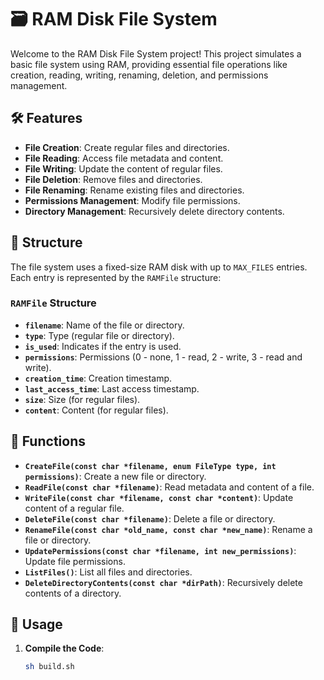 # 🗃️ RAM Disk File System

Welcome to the RAM Disk File System project! This project simulates a basic file system using RAM, providing essential file operations like creation, reading, writing, renaming, deletion, and permissions management.

## 🛠️ Features

- **File Creation**: Create regular files and directories.
- **File Reading**: Access file metadata and content.
- **File Writing**: Update the content of regular files.
- **File Deletion**: Remove files and directories.
- **File Renaming**: Rename existing files and directories.
- **Permissions Management**: Modify file permissions.
- **Directory Management**: Recursively delete directory contents.

## 📂 Structure

The file system uses a fixed-size RAM disk with up to `MAX_FILES` entries. Each entry is represented by the `RAMFile` structure:

### `RAMFile` Structure

- **`filename`**: Name of the file or directory.
- **`type`**: Type (regular file or directory).
- **`is_used`**: Indicates if the entry is used.
- **`permissions`**: Permissions (0 - none, 1 - read, 2 - write, 3 - read and write).
- **`creation_time`**: Creation timestamp.
- **`last_access_time`**: Last access timestamp.
- **`size`**: Size (for regular files).
- **`content`**: Content (for regular files).

## 🔧 Functions

- **`CreateFile(const char *filename, enum FileType type, int permissions)`**: Create a new file or directory.
- **`ReadFile(const char *filename)`**: Read metadata and content of a file.
- **`WriteFile(const char *filename, const char *content)`**: Update content of a regular file.
- **`DeleteFile(const char *filename)`**: Delete a file or directory.
- **`RenameFile(const char *old_name, const char *new_name)`**: Rename a file or directory.
- **`UpdatePermissions(const char *filename, int new_permissions)`**: Update file permissions.
- **`ListFiles()`**: List all files and directories.
- **`DeleteDirectoryContents(const char *dirPath)`**: Recursively delete contents of a directory.

## 🚀 Usage

1. **Compile the Code**:

   ```sh
   sh build.sh
